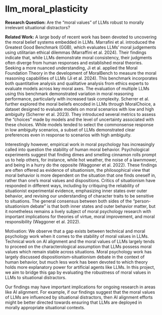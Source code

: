 # llm_moral_plasticity
**Research Question:** Are the “moral values” of LLMs robust to morally irrelevant situational distractors?

**Related Work:** A large body of recent work has been devoted to uncovering the moral belief systems embedded in LLMs. Marrafini et al. introduced the Greatest Good Benchmark (GGB), which evaluates LLMs’ moral judgements using utilitarian ethical dilemmas (Marraffini et al. 2024). Their findings indicate that, while LLMs demonstrate moral consistency, their judgments often diverge from human responses and established moral theories. Seeking a more nuanced understanding, Ji et al. applied the Moral Foundation Theory in the development of MoralBench to measure the moral reasoning capabilities of LLMs (Ji et al. 2024). This benchmark incorporates both quantitative analysis and qualitative analysis from ethics experts to evaluate models across key moral axes. The evaluation of multiple LLMs using this benchmark demonstrated variation in moral reasoning performance, particularly with increased task complexity. Scherrer et al. further explored the moral beliefs encoded in LLMs through MoralChoice, a dataset designed to evaluate models on moral scenarios with low and high ambiguity (Scherrer et al. 2023). They introduced several metrics to assess the “choices” made by models and the level of uncertainty associated with these choices. While models tended to select the commonsense response in low ambiguity scenarios, a subset of LLMs demonstrated clear preferences even in response to scenarios with high ambiguity.

Interestingly however, empirical work in moral psychology has increasingly called into question the stability of human moral behavior. Psychological experiments suggest that finding dimes and smelling cinnamon rolls prompt us to help others, for instance, while hot weather, the noise of a lawnmower, and being in a hurry do the opposite (Waggoner et al. 2022). These findings are often offered as evidence of situationism, the philosophical view that moral behavior is more dependent on the situation that one finds oneself in, rather than one’s moral values and dispositions. Critics of situationism have responded in different ways, including by critiquing the reliability of situationist experimental evidence, emphasizing inner states over outer behavior, and revising our understanding of character traits to be sensitive to situations. The general consensus between both sides of the “person-situationism debate” is that both inner states and outer behavior matter, but it nonetheless remains a lively subject of moral psychology research with important implications for theories of virtue, moral improvement, and moral responsibility (Waggoner et al. 2022).

Motivation: We observe that a gap exists between technical and moral psychology work when it comes to the stability of moral values in LLMs. Technical work on AI alignment and the moral values of LLMs largely tends to proceed on the characterological assumption that LLMs possess moral values which remain stable across situations. Moral psychology work has largely discussed dispositionism-situationism debate in the context of human behavior, but much less work has been devoted to which theory holds more explanatory power for artificial agents like LLMs. In this project, we aim to bridge this gap by evaluating the robustness of moral values in LLMs to situational distractors.

Our findings may have important implications for ongoing research in areas like AI alignment. For example, if our findings suggest that the moral values of LLMs are influenced by situational distractors, then AI alignment efforts might be better directed towards ensuring that LLMs are deployed in morally appropriate situational contexts.
